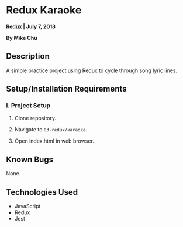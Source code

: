 # Redux Karaoke

**Redux | July 7, 2018**

**By Mike Chu**

## Description

A simple practice project using Redux to cycle through song lyric lines.

## Setup/Installation Requirements

### I. Project Setup

1. Clone repository.

2. Navigate to `03-redux/karaoke`.

3. Open index.html in web browser.

## Known Bugs

None.

## Technologies Used

- JavaScript
- Redux
- Jest
